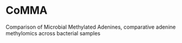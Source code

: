 # CoMMA
Comparison of Microbial Methylated Adenines, comparative adenine methylomics across bacterial samples
